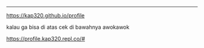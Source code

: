 ----------
https://kap320.github.io/profile

kalau ga bisa di atas cek di bawahnya awokawok

https://profile.kap320.repl.co/#
